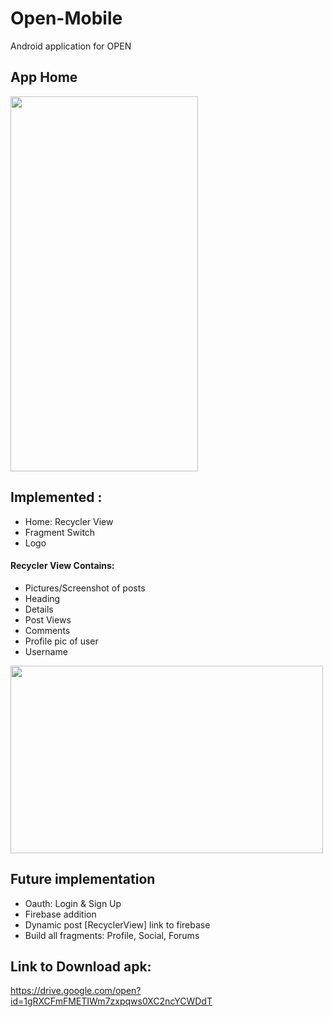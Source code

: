 # Open-Mobile
Android application for OPEN


## App Home
<img src="https://user-images.githubusercontent.com/46739435/75350005-c41c0f00-58cb-11ea-84e4-7c23687ed915.jpg" data-canonical-src="https://gyazo.com/eb5c5741b6a9a16c692170a41a49c858.png" width="300" height="600" />


## Implemented :
* Home: Recycler View
* Fragment Switch
* Logo

#### Recycler View Contains:
* Pictures/Screenshot of posts
* Heading
* Details
* Post Views
* Comments
* Profile pic of user
* Username
<img src="https://user-images.githubusercontent.com/46739435/75353591-b10c3d80-58d1-11ea-976b-eea55ce13ec2.png" data-canonical-src="https://gyazo.com/eb5c5741b6a9a16c692170a41a49c858.png" width="500" height="300" />

## Future implementation
* Oauth: Login & Sign Up
* Firebase addition
* Dynamic post [RecyclerView] link to firebase
* Build all fragments: Profile, Social, Forums

## Link to Download apk:
https://drive.google.com/open?id=1gRXCFmFMETIWm7zxpqws0XC2ncYCWDdT

